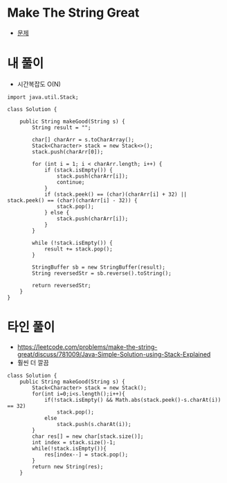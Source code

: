 # Make The String Great
- [문제](https://leetcode.com/problems/make-the-string-great/)


# 내 풀이
- 시간복잡도 O(N)

```
import java.util.Stack;

class Solution {
  
    public String makeGood(String s) {
        String result = "";

        char[] charArr = s.toCharArray(); 
        Stack<Character> stack = new Stack<>();
        stack.push(charArr[0]);

        for (int i = 1; i < charArr.length; i++) {
            if (stack.isEmpty()) {
                stack.push(charArr[i]);
                continue;
            }
            if (stack.peek() == (char)(charArr[i] + 32) || stack.peek() == (char)(charArr[i] - 32)) {
                stack.pop();
            } else {
                stack.push(charArr[i]);
            }
        }

        while (!stack.isEmpty()) {
            result += stack.pop();
        }

        StringBuffer sb = new StringBuffer(result);
        String reversedStr = sb.reverse().toString();

        return reversedStr;
    }
}
```

# 타인 풀이
- https://leetcode.com/problems/make-the-string-great/discuss/781009/Java-Simple-Solution-using-Stack-Explained
- 훨씬 더 깔끔
```
class Solution {
    public String makeGood(String s) {
        Stack<Character> stack = new Stack();
        for(int i=0;i<s.length();i++){
            if(!stack.isEmpty() && Math.abs(stack.peek()-s.charAt(i)) == 32)
                stack.pop();
            else
                stack.push(s.charAt(i));
        }
        char res[] = new char[stack.size()];
        int index = stack.size()-1;
        while(!stack.isEmpty()){
            res[index--] = stack.pop();
        }
        return new String(res);
    }
```



